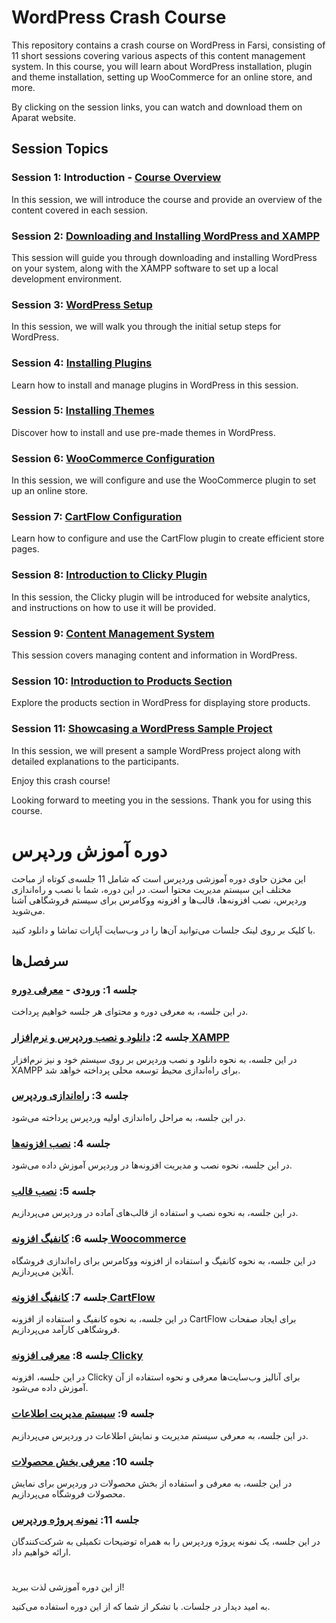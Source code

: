 # WordPress Crash Course

This repository contains a crash course on WordPress in Farsi, consisting of 11 short sessions covering various aspects of this content management system. In this course, you will learn about WordPress installation, plugin and theme installation, setting up WooCommerce for an online store, and more.

By clicking on the session links, you can watch and download them on Aparat website.

## Session Topics

### Session 1: Introduction - [Course Overview](https://www.aparat.com/v/0UOq2)

In this session, we will introduce the course and provide an overview of the content covered in each session.

### Session 2: [Downloading and Installing WordPress and XAMPP](https://aparat.com/v/o9aZR)

This session will guide you through downloading and installing WordPress on your system, along with the XAMPP software to set up a local development environment.

### Session 3: [WordPress Setup](https://aparat.com/v/FosVC)

In this session, we will walk you through the initial setup steps for WordPress.

### Session 4: [Installing Plugins](https://aparat.com/v/bigrU)

Learn how to install and manage plugins in WordPress in this session.

### Session 5: [Installing Themes](https://aparat.com/v/LCrhi)

Discover how to install and use pre-made themes in WordPress.

### Session 6: [WooCommerce Configuration](https://aparat.com/v/HRSBr)

In this session, we will configure and use the WooCommerce plugin to set up an online store.

### Session 7: [CartFlow Configuration](https://aparat.com/v/ZpG2C)

Learn how to configure and use the CartFlow plugin to create efficient store pages.

### Session 8: [Introduction to Clicky Plugin](https://aparat.com/v/VfHsp)

In this session, the Clicky plugin will be introduced for website analytics, and instructions on how to use it will be provided.

### Session 9: [Content Management System](https://aparat.com/v/oYs40)

This session covers managing content and information in WordPress.

### Session 10: [Introduction to Products Section](https://aparat.com/v/dyWwn)

Explore the products section in WordPress for displaying store products.

### Session 11: [Showcasing a WordPress Sample Project](https://aparat.com/v/eBqsY)

In this session, we will present a sample WordPress project along with detailed explanations to the participants.

Enjoy this crash course!

Looking forward to meeting you in the sessions. Thank you for using this course.

# دوره آموزش وردپرس

این مخزن حاوی دوره آموزشی وردپرس است که شامل 11 جلسه‌ی کوتاه از مباحث مختلف این سیستم مدیریت محتوا است. در این دوره، شما با نصب و راه‌اندازی وردپرس، نصب افزونه‌ها، قالب‌ها و افزونه ووکامرس برای سیستم فروشگاهی آشنا می‌شوید.

با کلیک بر روی لینک جلسات می‌توانید آن‌ها را در وب‌سایت آپارات تماشا و دانلود کنید.

## سرفصل‌ها
### جلسه 1: ورودی - [معرفی دوره](https://www.aparat.com/v/0UOq2)

در این جلسه، به معرفی دوره و محتوای هر جلسه خواهیم پرداخت.

### جلسه 2: [دانلود و نصب وردپرس و نرم‌افزار XAMPP](https://aparat.com/v/o9aZR)

در این جلسه، به نحوه دانلود و نصب وردپرس بر روی سیستم خود و نیز نرم‌افزار XAMPP برای راه‌اندازی محیط توسعه محلی پرداخته خواهد شد.

### جلسه 3: [راه‌اندازی وردپرس](https://aparat.com/v/FosVC)

در این جلسه، به مراحل راه‌اندازی اولیه وردپرس پرداخته می‌شود.

### جلسه 4: [نصب افزونه‌ها](https://aparat.com/v/bigrU)

در این جلسه، نحوه نصب و مدیریت افزونه‌ها در وردپرس آموزش داده می‌شود.

### جلسه 5: [نصب قالب](https://aparat.com/v/LCrhi)

در این جلسه، به نحوه نصب و استفاده از قالب‌های آماده در وردپرس می‌پردازیم.

### جلسه 6: [کانفیگ افزونه Woocommerce](https://aparat.com/v/HRSBr)

در این جلسه، به نحوه کانفیگ و استفاده از افزونه ووکامرس برای راه‌اندازی فروشگاه آنلاین می‌پردازیم.

### جلسه 7: [کانفیگ افزونه CartFlow](https://aparat.com/v/ZpG2C)

در این جلسه، به نحوه کانفیگ و استفاده از افزونه CartFlow برای ایجاد صفحات فروشگاهی کارآمد می‌پردازیم.

### جلسه 8: [معرفی افزونه Clicky](https://aparat.com/v/VfHsp)

در این جلسه، افزونه Clicky برای آنالیز وب‌سایت‌ها معرفی و نحوه استفاده از آن آموزش داده می‌شود.

### جلسه 9: [سیستم مدیریت اطلاعات](https://aparat.com/v/oYs40)

در این جلسه، به معرفی سیستم مدیریت و نمایش اطلاعات در وردپرس می‌پردازیم.

### جلسه 10: [معرفی بخش محصولات](https://aparat.com/v/dyWwn)

در این جلسه، به معرفی و استفاده از بخش محصولات در وردپرس برای نمایش محصولات فروشگاه می‌پردازیم.

### جلسه 11: [نمونه پروژه وردپرس](https://aparat.com/v/eBqsY)

در این جلسه، یک نمونه پروژه وردپرس را به همراه توضیحات تکمیلی به شرکت‌کنندگان ارائه خواهیم داد.


# 
از این دوره آموزشی لذت ببرید!

به امید دیدار در جلسات. با تشکر از شما که از این دوره استفاده می‌کنید.

